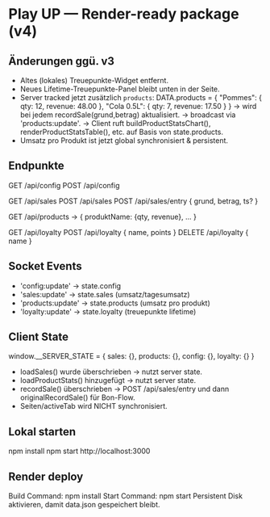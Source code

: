 
# Play UP — Render-ready package (v4)

## Änderungen ggü. v3
- Altes (lokales) Treuepunkte-Widget entfernt.
- Neues Lifetime-Treuepunkte-Panel bleibt unten in der Seite.
- Server tracked jetzt zusätzlich `products`:
  DATA.products = {
    "Pommes": { qty: 12, revenue: 48.00 },
    "Cola 0.5L": { qty: 7, revenue: 17.50 }
  }
  -> wird bei jedem recordSale(grund,betrag) aktualisiert.
  -> broadcast via 'products:update'.
  -> Client ruft buildProductStatsChart(), renderProductStatsTable(), etc. auf Basis von state.products.
- Umsatz pro Produkt ist jetzt global synchronisiert & persistent.

## Endpunkte
GET  /api/config
POST /api/config

GET  /api/sales
POST /api/sales
POST /api/sales/entry         { grund, betrag, ts? }

GET  /api/products            -> { produktName: {qty, revenue}, ... }

GET    /api/loyalty
POST   /api/loyalty           { name, points }
DELETE /api/loyalty           { name }

## Socket Events
- 'config:update'   -> state.config
- 'sales:update'    -> state.sales      (umsatz/tagesumsatz)
- 'products:update' -> state.products   (umsatz pro produkt)
- 'loyalty:update'  -> state.loyalty    (treuepunkte lifetime)

## Client State
window.__SERVER_STATE = {
  sales: {},
  products: {},
  config: {},
  loyalty: {}
}

- loadSales() wurde überschrieben -> nutzt server state.
- loadProductStats() hinzugefügt -> nutzt server state.
- recordSale() überschrieben -> POST /api/sales/entry und dann originalRecordSale() für Bon-Flow.
- Seiten/activeTab wird NICHT synchronisiert.

## Lokal starten
npm install
npm start
http://localhost:3000

## Render deploy
Build Command: npm install
Start Command: npm start
Persistent Disk aktivieren, damit data.json gespeichert bleibt.
